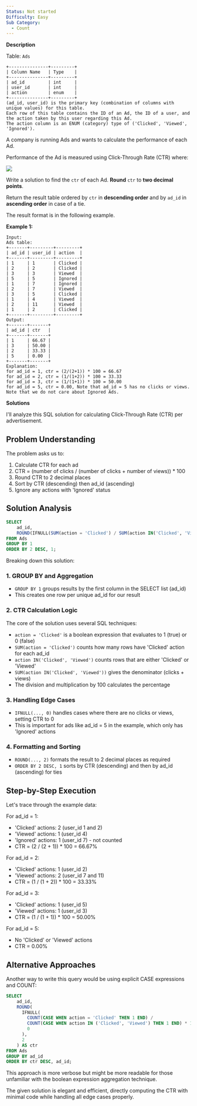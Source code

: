 ```yaml
---
Status: Not started
Difficulty: Easy
Sub Category:
  - Count
---
```

**Description**

Table: `Ads`

```Plain
+---------------+---------+
| Column Name   | Type    |
+---------------+---------+
| ad_id         | int     |
| user_id       | int     |
| action        | enum    |
+---------------+---------+
(ad_id, user_id) is the primary key (combination of columns with unique values) for this table.
Each row of this table contains the ID of an Ad, the ID of a user, and the action taken by this user regarding this Ad.
The action column is an ENUM (category) type of ('Clicked', 'Viewed', 'Ignored').
```

A company is running Ads and wants to calculate the performance of each Ad.

Performance of the Ad is measured using Click-Through Rate (CTR) where:

[![](https://camo.githubusercontent.com/9461b648a588cdf2516961630d18e3b2ab77c1b2ca36b633093feedb9f62b165/68747470733a2f2f666173746c792e6a7364656c6976722e6e65742f67682f646f6f63732f6c656574636f6465406d61696e2f736f6c7574696f6e2f313330302d313339392f313332322e416473253230506572666f726d616e63652f696d616765732f73716c312e706e67)](https://camo.githubusercontent.com/9461b648a588cdf2516961630d18e3b2ab77c1b2ca36b633093feedb9f62b165/68747470733a2f2f666173746c792e6a7364656c6976722e6e65742f67682f646f6f63732f6c656574636f6465406d61696e2f736f6c7574696f6e2f313330302d313339392f313332322e416473253230506572666f726d616e63652f696d616765732f73716c312e706e67)

Write a solution to find the `ctr` of each Ad. **Round** `ctr` to **two decimal points**.

Return the result table ordered by `ctr` in **descending order** and by `ad_id` in **ascending order** in case of a tie.

The result format is in the following example.

**Example 1:**

```Plain
Input:
Ads table:
+-------+---------+---------+
| ad_id | user_id | action  |
+-------+---------+---------+
| 1     | 1       | Clicked |
| 2     | 2       | Clicked |
| 3     | 3       | Viewed  |
| 5     | 5       | Ignored |
| 1     | 7       | Ignored |
| 2     | 7       | Viewed  |
| 3     | 5       | Clicked |
| 1     | 4       | Viewed  |
| 2     | 11      | Viewed  |
| 1     | 2       | Clicked |
+-------+---------+---------+
Output:
+-------+-------+
| ad_id | ctr   |
+-------+-------+
| 1     | 66.67 |
| 3     | 50.00 |
| 2     | 33.33 |
| 5     | 0.00  |
+-------+-------+
Explanation:
for ad_id = 1, ctr = (2/(2+1)) * 100 = 66.67
for ad_id = 2, ctr = (1/(1+2)) * 100 = 33.33
for ad_id = 3, ctr = (1/(1+1)) * 100 = 50.00
for ad_id = 5, ctr = 0.00, Note that ad_id = 5 has no clicks or views.
Note that we do not care about Ignored Ads.
```

**Solutions**

I'll analyze this SQL solution for calculating Click-Through Rate (CTR) per advertisement.

## Problem Understanding

The problem asks us to:

1. Calculate CTR for each ad
2. CTR = (number of clicks / (number of clicks + number of views)) * 100
3. Round CTR to 2 decimal places
4. Sort by CTR (descending) then ad_id (ascending)
5. Ignore any actions with 'Ignored' status

## Solution Analysis

```SQL
SELECT
    ad_id,
    ROUND(IFNULL(SUM(action = 'Clicked') / SUM(action IN('Clicked', 'Viewed')) * 100, 0), 2) AS ctr
FROM Ads
GROUP BY 1
ORDER BY 2 DESC, 1;
```

Breaking down this solution:

### 1. GROUP BY and Aggregation

- `GROUP BY 1` groups results by the first column in the SELECT list (ad_id)
- This creates one row per unique ad_id for our result

### 2. CTR Calculation Logic

The core of the solution uses several SQL techniques:

- `action = 'Clicked'` is a boolean expression that evaluates to 1 (true) or 0 (false)
- `SUM(action = 'Clicked')` counts how many rows have 'Clicked' action for each ad_id
- `action IN('Clicked', 'Viewed')` counts rows that are either 'Clicked' or 'Viewed'
- `SUM(action IN('Clicked', 'Viewed'))` gives the denominator (clicks + views)
- The division and multiplication by 100 calculates the percentage

### 3. Handling Edge Cases

- `IFNULL(..., 0)` handles cases where there are no clicks or views, setting CTR to 0
- This is important for ads like ad_id = 5 in the example, which only has 'Ignored' actions

### 4. Formatting and Sorting

- `ROUND(..., 2)` formats the result to 2 decimal places as required
- `ORDER BY 2 DESC, 1` sorts by CTR (descending) and then by ad_id (ascending) for ties

## Step-by-Step Execution

Let's trace through the example data:

For ad_id = 1:

- 'Clicked' actions: 2 (user_id 1 and 2)
- 'Viewed' actions: 1 (user_id 4)
- 'Ignored' actions: 1 (user_id 7) - not counted
- CTR = (2 / (2 + 1)) * 100 = 66.67%

For ad_id = 2:

- 'Clicked' actions: 1 (user_id 2)
- 'Viewed' actions: 2 (user_id 7 and 11)
- CTR = (1 / (1 + 2)) * 100 = 33.33%

For ad_id = 3:

- 'Clicked' actions: 1 (user_id 5)
- 'Viewed' actions: 1 (user_id 3)
- CTR = (1 / (1 + 1)) * 100 = 50.00%

For ad_id = 5:

- No 'Clicked' or 'Viewed' actions
- CTR = 0.00%

## Alternative Approaches

Another way to write this query would be using explicit CASE expressions and COUNT:

```SQL
SELECT
    ad_id,
    ROUND(
      IFNULL(
        COUNT(CASE WHEN action = 'Clicked' THEN 1 END) /
        COUNT(CASE WHEN action IN ('Clicked', 'Viewed') THEN 1 END) * 100,
        0
      ),
      2
    ) AS ctr
FROM Ads
GROUP BY ad_id
ORDER BY ctr DESC, ad_id;
```

This approach is more verbose but might be more readable for those unfamiliar with the boolean expression aggregation technique.

The given solution is elegant and efficient, directly computing the CTR with minimal code while handling all edge cases properly.